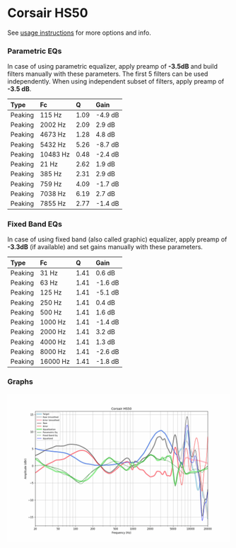 # Corsair HS50
See [usage instructions](https://github.com/jaakkopasanen/AutoEq#usage) for more options and info.

### Parametric EQs
In case of using parametric equalizer, apply preamp of **-3.5dB** and build filters manually
with these parameters. The first 5 filters can be used independently.
When using independent subset of filters, apply preamp of **-3.5 dB**.

| Type    | Fc       |    Q | Gain    |
|:--------|:---------|:-----|:--------|
| Peaking | 115 Hz   | 1.09 | -4.9 dB |
| Peaking | 2002 Hz  | 2.09 | 2.9 dB  |
| Peaking | 4673 Hz  | 1.28 | 4.8 dB  |
| Peaking | 5432 Hz  | 5.26 | -8.7 dB |
| Peaking | 10483 Hz | 0.48 | -2.4 dB |
| Peaking | 21 Hz    | 2.62 | 1.9 dB  |
| Peaking | 385 Hz   | 2.31 | 2.9 dB  |
| Peaking | 759 Hz   | 4.09 | -1.7 dB |
| Peaking | 7038 Hz  | 6.19 | 2.7 dB  |
| Peaking | 7855 Hz  | 2.77 | -1.4 dB |

### Fixed Band EQs
In case of using fixed band (also called graphic) equalizer, apply preamp of **-3.3dB**
(if available) and set gains manually with these parameters.

| Type    | Fc       |    Q | Gain    |
|:--------|:---------|:-----|:--------|
| Peaking | 31 Hz    | 1.41 | 0.6 dB  |
| Peaking | 63 Hz    | 1.41 | -1.6 dB |
| Peaking | 125 Hz   | 1.41 | -5.1 dB |
| Peaking | 250 Hz   | 1.41 | 0.4 dB  |
| Peaking | 500 Hz   | 1.41 | 1.6 dB  |
| Peaking | 1000 Hz  | 1.41 | -1.4 dB |
| Peaking | 2000 Hz  | 1.41 | 3.2 dB  |
| Peaking | 4000 Hz  | 1.41 | 1.3 dB  |
| Peaking | 8000 Hz  | 1.41 | -2.6 dB |
| Peaking | 16000 Hz | 1.41 | -1.8 dB |

### Graphs
![](./Corsair%20HS50.png)